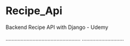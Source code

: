 # Recipe_Api
Backend Recipe API with Django - Udemy


..................................................
............................